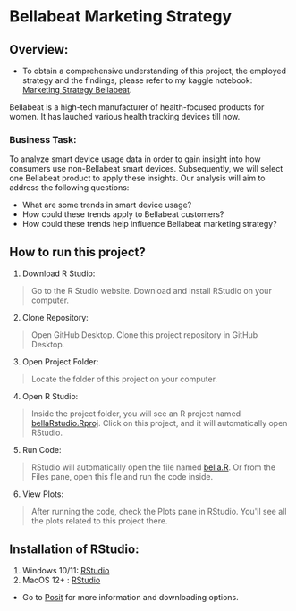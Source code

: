 # Bellabeat Marketing Strategy 

## Overview: 
* To obtain a comprehensive understanding of this project, the employed strategy and the findings, please refer to my kaggle notebook: [Marketing Strategy Bellabeat](https://www.kaggle.com/code/himanidh/bellabeat-s-marketing-strategy-an-extensive-report).
  
Bellabeat is a high-tech manufacturer of health-focused products for women. It has lauched various health tracking devices till now.  
### Business Task: 
To analyze smart device usage data in order to gain insight into how consumers use non-Bellabeat smart devices. Subsequently, we will select one Bellabeat product to apply these insights. Our analysis will aim to address the following questions:
* What are some trends in smart device usage?
* How could these trends apply to Bellabeat customers?
* How could these trends help influence Bellabeat marketing strategy?
## How to run this project?

1. Download R Studio:
>Go to the R Studio website.
>Download and install RStudio on your computer.

2. Clone Repository:
>Open GitHub Desktop.
>Clone this project repository in GitHub Desktop.

3. Open Project Folder:
>Locate the folder of this project on your computer.

4. Open R Studio:
>Inside the project folder, you will see an R project named [bellaRstudio.Rproj](https://github.com/HimaniD27/MarketingStrategy_bellabeat/blob/main/bellaRstudio.Rproj).
>Click on this project, and it will automatically open RStudio.

5. Run Code:
>RStudio will automatically open the file named [bella.R](https://github.com/HimaniD27/MarketingStrategy_bellabeat/blob/main/bella.R).
>Or from the Files pane, open this file and run the code inside.

6. View Plots:
>After running the code, check the Plots pane in RStudio.
>You'll see all the plots related to this project there.

## Installation of RStudio:
1. Windows 10/11: [RStudio](https://download1.rstudio.org/electron/windows/RStudio-2023.12.1-402.exe)
2. MacOS 12+ : [RStudio](https://download1.rstudio.org/electron/macos/RStudio-2023.12.1-402.dmg)
* Go to [Posit](https://posit.co/download/rstudio-desktop/) for more information and downloading options.
